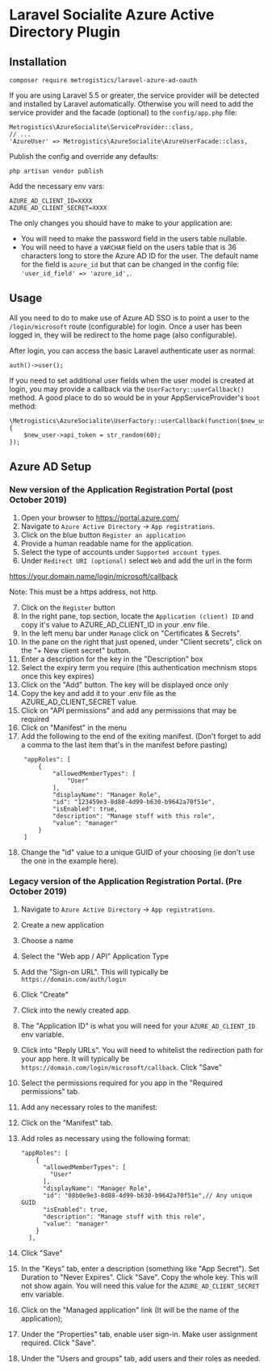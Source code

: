 # Laravel Socialite Azure Active Directory Plugin

## Installation

`composer require metrogistics/laravel-azure-ad-oauth`

If you are using Laravel 5.5 or greater, the service provider will be detected and installed by Laravel automatically. Otherwise you will need to add the service provider and the facade (optional) to the `config/app.php` file:

```
Metrogistics\AzureSocialite\ServiceProvider::class,
// ...
'AzureUser' => Metrogistics\AzureSocialite\AzureUserFacade::class,
```

Publish the config and override any defaults:

```
php artisan vendor publish
```

Add the necessary env vars:

```
AZURE_AD_CLIENT_ID=XXXX
AZURE_AD_CLIENT_SECRET=XXXX
```

The only changes you should have to make to your application are:

* You will need to make the password field in the users table nullable.
* You will need to have a `VARCHAR` field on the users table that is 36 characters long to store the Azure AD ID for the user. The default name for the field is `azure_id` but that can be changed in the config file: `'user_id_field' => 'azure_id',`.

## Usage

All you need to do to make use of Azure AD SSO is to point a user to the `/login/microsoft` route (configurable) for login. Once a user has been logged in, they will be redirect to the home page (also configurable).

After login, you can access the basic Laravel authenticate user as normal:

```
auth()->user();
```

If you need to set additional user fields when the user model is created at login, you may provide a callback via the `UserFactory::userCallback()` method. A good place to do so would be in your AppServiceProvider's `boot` method:

```
\Metrogistics\AzureSocialite\UserFactory::userCallback(function($new_user){
	$new_user->api_token = str_random(60);
});
```

## Azure AD Setup


### New version of the Application Registration Portal (post October 2019)

1. Open your browser to https://portal.azure.com/
2. Navigate to `Azure Active Directory` -> `App registrations`.
3. Click on the blue button `Register an application`
4. Provide a human readable name for the application.
5. Select the type of accounts under `Supported account types`.
6. Under `Redirect URI (optional)` select `Web` and add the url in the form

https://your.domain.name/login/microsoft/callback

Note: This must be a https address, not http.

7. Click on the `Register` button
8. In the right pane, top section, locate the `Application (client) ID` and copy it's value to AZURE_AD_CLIENT_ID in your .env file.
9. In the left menu bar under `Manage` click on "Certificates & Secrets". 
10. In the pane on the right that just opened, under "Client secrets", click on the "+ New client secret" button.
11. Enter a description for the key in the "Description" box
12. Select the expiry term you require (this authentication mechnism stops once this key expires)
13. Click on the "Add" button. The key will be displayed once only
14. Copy the key and add it to your .env file as the AZURE_AD_CLIENT_SECRET value.
15. Click on "API permissions" and add any permissions that may be required
16. Click on "Manifest" in the menu
17. Add the following to the end of the exiting manifest. (Don't forget to add a comma to the last item that's in the manifest before pasting)
```
    "appRoles": [
        {
            "allowedMemberTypes": [
                "User"
            ],
            "displayName": "Manager Role",
            "id": "123459e3-8d88-4d99-b630-b9642a70f51e",
            "isEnabled": true,
            "description": "Manage stuff with this role",
            "value": "manager"
        }
    ]
```
18. Change the "id" value to a unique GUID of your choosing (ie don't use the one in the example here).



### Legacy version of the Application Registration Portal. (Pre October 2019)

1. Navigate to `Azure Active Directory` -> `App registrations`.
2. Create a new application
  1. Choose a name
  2. Select the "Web app / API" Application Type
  3. Add the "Sign-on URL". This will typically be `https://domain.com/auth/login`
  4. Click "Create"
3. Click into the newly created app.
4. The "Application ID" is what you will need for your `AZURE_AD_CLIENT_ID` env variable.
5. Click into "Reply URLs". You will need to whitelist the redirection path for your app here. It will typically be `https://domain.com/login/microsoft/callback`. Click "Save"
6. Select the permissions required for you app in the "Required permissions" tab.
7. Add any necessary roles to the manifest:
  1. Click on the "Manifest" tab.
  2. Add roles as necessary using the following format:

		```
		"appRoles": [
		    {
		      "allowedMemberTypes": [
		        "User"
		      ],
		      "displayName": "Manager Role",
		      "id": "08b0e9e3-8d88-4d99-b630-b9642a70f51e",// Any unique GUID
		      "isEnabled": true,
		      "description": "Manage stuff with this role",
		      "value": "manager"
		    }
		  ],
		```
  3. Click "Save"
8. In the "Keys" tab, enter a description (something like "App Secret"). Set Duration to "Never Expires". Click "Save". Copy the whole key. This will not show again. You will need this value for the `AZURE_AD_CLIENT_SECRET` env variable.
9. Click on the "Managed application" link (It will be the name of the application);
10. Under the "Properties" tab, enable user sign-in. Make user assignment required. Click "Save".
11. Under the "Users and groups" tab, add users and their roles as needed.

